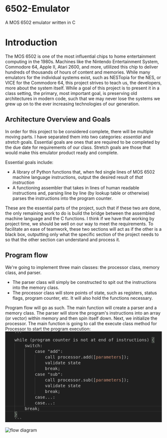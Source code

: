 # 6502-Emulator
A MOS 6502 emulator written in C

# Introduction
The MOS 6502 is one of the most influential chips to home entertainment computing in the 1980s. Machines like the Nintendo Entertainment System, Commodore 64, Apple II, Atari 2600, and more, utlilized this
chip to deliver hundreds of thousands of hours of content and memories. While many emulators for the individual systems exist, such as NESTopia for the NES, or VICE for the Commodore 64, this project strives to teach us, the developers, more about the system itself. While a goal of this project is to present it in a class setting, the primary, most important goal, is preserving old architectures in modern code, such that we may never lose the systems we grew up on to the ever increasing technologies of our generation.

## Architecture Overview and Goals

In order for this project to be considered complete, there will be multiple moving parts. I have separated them into two categories: _essential_ and _stretch_ goals. Essential goals are ones that are required to be completed by the due date for requirements of our class. Stretch goals are those that would make this emulator product ready and complete. 

Essential goals include:
- A library of Python functions that, when fed single lines of MOS 6502 machine language instructions, output the desired result of _that instruction_
- A functioning assembler that takes in lines of human readable instructions and, parsing line by line (by lookup table or otherwise) parses the instructions into the program counter. 

These are the essential parts of the project, such that if these two are done, the only remaining work to do is build the bridge between the assembled machine language and the C functions. I think if we have that working by project time, we should be well on our way to meet the requirements. To facilitate an ease of teamwork, these two sections will act as if the other is a black box, outputting only what the specific section of the project needs to so that the other section can understand and process it. 

## Program flow

We're going to implement three main classes: the processor class, memory class, and parser.
- The parser class will simply be constructed to spit out the instructions into the memory class.
- The processor class will store points of state, such as registers, status flags, program counter, etc. It will also hold the functions necessary.

Program flow will go as such. The main function will create a parser and a memory class. The parser will store the program's instructions into an array (or vector) within memory and then spin itself down. Next, we initialize the processor. The main function is going to call the execute class method for Processor to start the program execution:
 ![flow](image.png)

 

![flow diagram](image-1.png)
